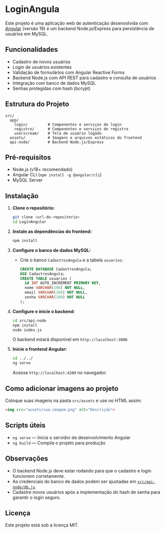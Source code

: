 # LoginAngula

Este projeto é uma aplicação web de autenticação desenvolvida com [Angular](https://angular.io/) (versão 19) e um backend Node.js/Express para persistência de usuários em MySQL.

## Funcionalidades

- Cadastro de novos usuários
- Login de usuários existentes
- Validação de formulários com Angular Reactive Forms
- Backend Node.js com API REST para cadastro e consulta de usuários
- Integração com banco de dados MySQL
- Senhas protegidas com hash (bcrypt)

## Estrutura do Projeto

```
src/
  app/
    login/         # Componentes e serviços de login
    registro/      # Componentes e serviços de registro
    userscream/    # Tela de usuário logado
  assets/          # Imagens e arquivos estáticos do frontend
  api-node/        # Backend Node.js/Express
```

## Pré-requisitos

- Node.js (v18+ recomendado)
- Angular CLI (`npm install -g @angular/cli`)
- MySQL Server

## Instalação

1. **Clone o repositório:**
   ```bash
   git clone <url-do-repositorio>
   cd LoginAngular
   ```

2. **Instale as dependências do frontend:**
   ```bash
   npm install
   ```

3. **Configure o banco de dados MySQL:**
   - Crie o banco `CadastrosAngula` e a tabela `usuarios`:
     ```sql
     CREATE DATABASE CadastrosAngula;
     USE CadastrosAngula;
     CREATE TABLE usuarios (
       id INT AUTO_INCREMENT PRIMARY KEY,
       nome VARCHAR(100) NOT NULL,
       email VARCHAR(100) NOT NULL,
       senha VARCHAR(100) NOT NULL
     );
     ```

4. **Configure e inicie o backend:**
   ```bash
   cd src/api-node
   npm install
   node index.js
   ```
   O backend estará disponível em `http://localhost:3000`.

5. **Inicie o frontend Angular:**
   ```bash
   cd ../../
   ng serve
   ```
   Acesse `http://localhost:4200` no navegador.

## Como adicionar imagens ao projeto

Coloque suas imagens na pasta `src/assets` e use no HTML assim:
```html
<img src="assets/sua-imagem.png" alt="Descrição">
```

## Scripts úteis

- `ng serve` — Inicia o servidor de desenvolvimento Angular
- `ng build` — Compila o projeto para produção



## Observações

- O backend Node.js deve estar rodando para que o cadastro e login funcionem corretamente.
- As credenciais do banco de dados podem ser ajustadas em [`src/api-node/db.js`](src/api-node/db.js).
- Cadastre novos usuários após a implementação do hash de senha para garantir o login seguro.

## Licença

Este projeto está sob a licença MIT.
